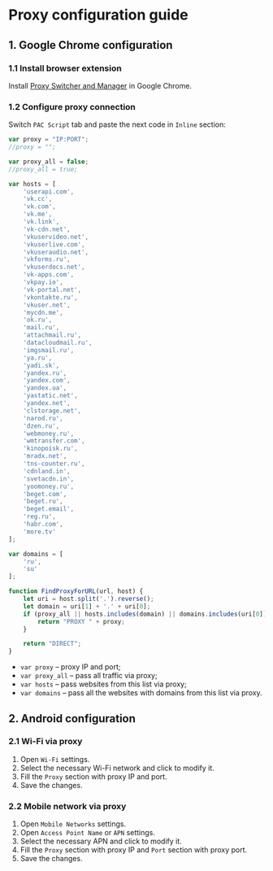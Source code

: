 # Proxy configuration guide

## 1. Google Chrome configuration
### 1.1 Install browser extension
Install [Proxy Switcher and Manager](https://chrome.google.com/webstore/detail/proxy-switcher-and-manage/onnfghpihccifgojkpnnncpagjcdbjod) in Google Chrome.

### 1.2 Configure proxy connection
Switch `PAC Script` tab and paste the next code in `Inline` section:
```javascript
var proxy = "IP:PORT";
//proxy = "";

var proxy_all = false;
//proxy_all = true;

var hosts = [
    'userapi.com',
    'vk.cc',
    'vk.com',
    'vk.me',
    'vk.link',
    'vk-cdn.net',
    'vkuservideo.net',
    'vkuserlive.com',
    'vkuseraudio.net',
    'vkforms.ru',
    'vkuserdocs.net',
    'vk-apps.com',
    'vkpay.io',
    'vk-portal.net',
    'vkontakte.ru',
    'vkuser.net',
    'mycdn.me',
    'ok.ru',
    'mail.ru',
    'attachmail.ru',
    'datacloudmail.ru',
    'imgsmail.ru',
    'ya.ru',
    'yadi.sk',
    'yandex.ru',
    'yandex.com',
    'yandex.ua',
    'yastatic.net',
    'yandex.net',
    'clstorage.net',
    'narod.ru',
    'dzen.ru',
    'webmoney.ru',
    'wmtransfer.com',
    'kinopoisk.ru',
    'mradx.net',
    'tns-counter.ru',
    'cdnland.in',
    'svetacdn.in',
    'yoomoney.ru',
    'beget.com',
    'beget.ru',
    'beget.email',
    'reg.ru',
    'habr.com',
    'more.tv'
];

var domains = [
    'ru',
    'su'
];

function FindProxyForURL(url, host) {
    let uri = host.split('.').reverse();
    let domain = uri[1] + '.' + uri[0];
    if (proxy_all || hosts.includes(domain) || domains.includes(uri[0])) {
        return "PROXY " + proxy;
    }

    return "DIRECT";
}
```
- `var proxy` &ndash; proxy IP and port;
- `var proxy_all` &ndash; pass all traffic via proxy;
- `var hosts` &ndash; pass websites from this list via proxy;
- `var domains` &ndash; pass all the websites with domains from this list via proxy.

## 2. Android configuration
### 2.1 Wi-Fi via proxy
1. Open `Wi-Fi` settings.
2. Select the necessary Wi-Fi network and click to modify it.
3. Fill the `Proxy` section with proxy IP and port.
4. Save the changes.

### 2.2 Mobile network via proxy
1. Open `Mobile Networks` settings.
2. Open `Access Point Name` or `APN` settings.
3. Select the necessary APN and click to modify it.
4. Fill the `Proxy` section with proxy IP and `Port` section with proxy port.
5. Save the changes.
